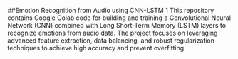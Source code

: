 ##Emotion Recognition from Audio using CNN-LSTM
1 This repository contains Google Colab code for building and training a Convolutional Neural Network (CNN) combined with Long Short-Term Memory (LSTM) layers to recognize emotions from audio data. The project focuses on leveraging advanced feature extraction, data balancing, and robust regularization techniques to achieve high accuracy and prevent overfitting.
